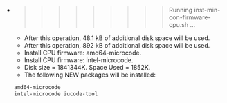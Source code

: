 * >>>>>>>>> Running inst-min-con-firmware-cpu.sh ...
  * After this operation, 48.1 kB of additional disk space will be used.
  * After this operation, 892 kB of additional disk space will be used.
  * Install CPU firmware: amd64-microcode.
  * Install CPU firmware: intel-microcode.
  * Disk size = 1841344K. Space Used = 1852K.
  * The following NEW packages will be installed:
  ```bash
  amd64-microcode
  intel-microcode iucode-tool
  ```
